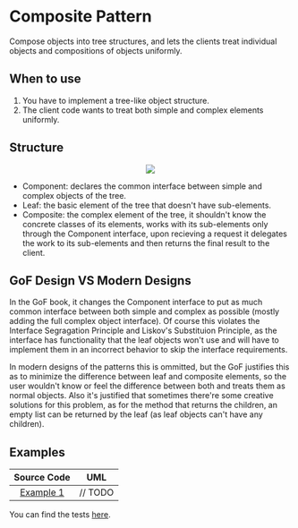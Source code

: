# Composite Pattern

Compose objects into tree structures, and lets the clients treat individual objects and compositions of objects uniformly.

## When to use

1. You have to implement a tree-like object structure.
2. The client code wants to treat both simple and complex elements uniformly.

## Structure

<p align="center">
  <img src="figures/figure_1.png">
</p>

- Component: declares the common interface between simple and complex objects of the tree.
- Leaf: the basic element of the tree that doesn't have sub-elements.
- Composite: the complex element of the tree, it shouldn't know the concrete classes of its elements, works with its sub-elements only through the Component interface, upon recieving a request it delegates the work to its sub-elements and then returns the final result to the client.

## GoF Design VS Modern Designs

In the GoF book, it changes the Component interface to put as much common interface between both simple and complex as possible (mostly adding the full complex object interface). Of course this violates the Interface Segragation Principle and Liskov's Substituion Principle, as the interface has functionality that the leaf objects won't use and will have to implement them in an incorrect behavior to skip the interface requirements.

In modern designs of the patterns this is ommitted, but the GoF justifies this as to minimize the difference between leaf and composite elements, so the user wouldn't know or feel the difference between both and treats them as normal objects. Also it's justified that sometimes there're some creative solutions for this problem, as for the method that returns the children, an empty list can be returned by the leaf (as leaf objects can't have any children).

## Examples

|        Source Code        |   UML   |
| :-----------------------: | :-----: |
| [Example 1](example_1.ts) | // TODO |

You can find the tests [here](index.test.ts).
